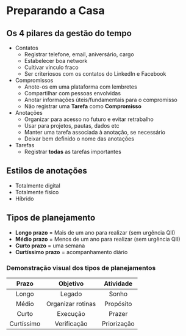 # Preparando a Casa

## Os 4 pilares da gestão do tempo

- Contatos
	- Registrar telefone, email, aniversário, cargo
	- Estabelecer boa network
	- Cultivar vínculo fraco
	- Ser criteriosos com os contatos do LinkedIn e Facebook
- Compromissos
	- Anote-os em uma plataforma com lembretes
	- Compartilhar com pessoas envolvidas
	- Anotar informações úteis/fundamentais para o compromisso
	- Não registrar uma **Tarefa** como **Compromisso**
- Anotações
	- Organizar para acesso no futuro e evitar retrabalho
	- Usar para projetos, pautas, dados etc
	- Manter uma tarefa associada à anotação, se necessário
	- Deixar bem definido o nome das anotações
- Tarefas
	- Registrar **todas** as tarefas importantes

## Estilos de anotações

- Totalmente digital
- Totalmente físico
- Híbrido

## Tipos de planejamento

- **Longo prazo** = Mais de um ano para realizar (sem urgência QII)
- **Médio prazo** = Menos de um ano para realizar (sem urgência QII)
- **Curto prazo** = uma semana
- **Curtíssimo prazo** = acompanhamento diário

### Demonstração visual dos tipos de planejamentos

Prazo | Objetivo | Atividade
:-:|:-:|:-:
Longo | Legado | Sonho
Médio | Organizar rotinas |  Propósito
Curto | Execução | Prazer
Curtíssimo | Verificação | Priorização
<!--stackedit_data:
eyJoaXN0b3J5IjpbLTExNzc2MTQ3NzFdfQ==
-->